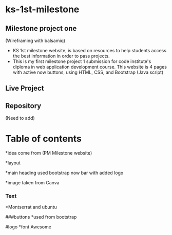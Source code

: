 # ks-1st-milestone
## Milestone project one
 (Wireframing with balsamiq)

* KS 1st milestone website, is based on resources to help students access the best information in order to pass projects. 
* This is my first milestone project 1 submission for code institute's diploma in web application development course. This website is 4 pages with active now buttons, using HTML, CSS, and Bootstrap (Java script) 

## Live Project
<!-- Link to Add -->

## Repository 
(Need to add) 

# Table of contents

*idea come from (PM Milestone website) 

*layout 

*main heading used bootstrap now bar with added logo 

*image taken from Canva

### Text 
*Montserrat and ubuntu 

###buttons 
*used from bootstrap 

#logo
*font Awesome 


